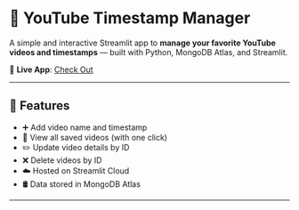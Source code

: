 # 🎥 YouTube Timestamp Manager

A simple and interactive Streamlit app to **manage your favorite YouTube videos and timestamps** — built with Python, MongoDB Atlas, and Streamlit.

🔗 **Live App**: [Check Out](https://youtube-timestamp-by-arman.streamlit.app/)

---

## 📌 Features

- ➕ Add video name and timestamp
- 📄 View all saved videos (with one click)
- ✏️ Update video details by ID
- ❌ Delete videos by ID
- ☁️ Hosted on Streamlit Cloud
- 🛢️ Data stored in MongoDB Atlas

---

